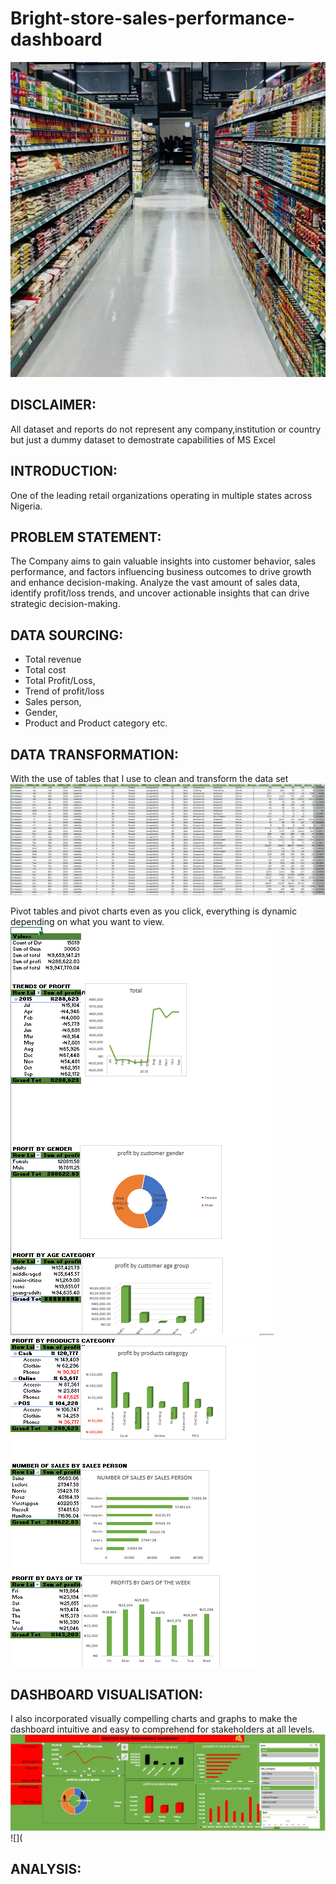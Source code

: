 # Bright-store-sales-performance-dashboard

![](mall4.jpg)

## DISCLAIMER:
All dataset and reports do not represent any company,institution or country but just a dummy dataset to demostrate capabilities of MS Excel

## INTRODUCTION:
One of the leading retail organizations operating in multiple states across Nigeria.

## PROBLEM STATEMENT:
The Company aims to gain valuable insights into customer behavior, sales performance, and factors influencing business outcomes to drive growth and enhance decision-making.
Analyze the vast amount of sales data, identify profit/loss trends, and uncover actionable insights that can drive strategic decision-making.

## DATA SOURCING:
- Total revenue
- Total cost
- Total Profit/Loss,
- Trend of profit/loss
- Sales person,
- Gender,
- Product and Product category etc.

 ## DATA TRANSFORMATION:
 With the use of tables that I use to clean and transform the data set
 ![](TABLE.PNG)

 Pivot tables and pivot charts even as you click, everything is dynamic depending on what you want to view.
![](PIVOT1.PNG)
![](PIVOT2.PNG)

## DASHBOARD VISUALISATION: 
I also incorporated visually compelling charts and graphs to make the dashboard intuitive and easy to comprehend for stakeholders at all levels.
![](dashboard.PNG)
![](

## ANALYSIS:

